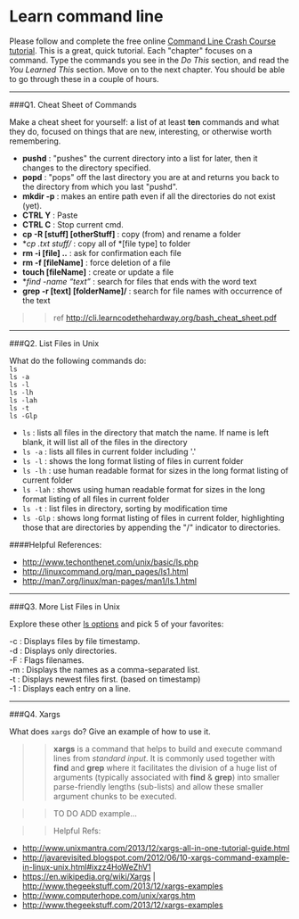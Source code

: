 # Learn command line

Please follow and complete the free online [Command Line Crash Course
tutorial](http://cli.learncodethehardway.org/book/). This is a great,
quick tutorial. Each "chapter" focuses on a command. Type the commands
you see in the _Do This_ section, and read the _You Learned This_
section. Move on to the next chapter. You should be able to go through
these in a couple of hours.

---

###Q1.  Cheat Sheet of Commands  

Make a cheat sheet for yourself: a list of at least **ten** commands and what they do, focused on things that are new, interesting, or otherwise worth remembering.

> >   
- **pushd**     : "pushes" the current directory into a list for later, then it changes to the directory specified.  
- **popd**      : "pops" off the last directory you are at and returns you back to the directory from which you last "pushd".  
- **mkdir -p**  : makes an entire path even if all the directories do not exist (yet).  
- **CTRL Y**    : Paste  
- **CTRL C**         : Stop current cmd.
- **cp -R [stuff] [otherStuff]**    : copy (from) and rename a folder  
- **cp *.txt stuff/**   : copy all of *[file type] to folder  
- **rm -i [file] ..**   : ask for confirmation each file  
- **rm -f [fileName]**      : force deletion of a file  
- **touch [fileName]**      : create or update a file  
- **find -name “*text”**    : search for files that ends with the word text  
- **grep -r [text] [folderName]/**    : search for file names with occurrence of the text  
  
> > ref http://cli.learncodethehardway.org/bash_cheat_sheet.pdf

---

###Q2.  List Files in Unix   

What do the following commands do:  
`ls`		
`ls -a`		
`ls -l`		
`ls -lh`	
`ls -lah`  	
`ls -t`  	
`ls -Glp`  	

> > 
- `ls`		: lists all files in the directory that match the name. If name is left blank, it will list all of the files in the directory  
- `ls -a`		: lists all files in current folder including '.'  
- `ls -l`		: shows the long format listing of files in current folder  
- `ls -lh`	: use human readable format for sizes in the long format listing of current folder  
- `ls -lah`  	: shows using human readable format for sizes in the long format listing of all files in current folder  
- `ls -t`  	: list files in directory, sorting by modification time  
- `ls -Glp`  	: shows long format listing of files in current folder, highlighting those that are directories by appending the "/" indicator to directories.  

> > 
####Helpful References: 
- http://www.techonthenet.com/unix/basic/ls.php 
- http://linuxcommand.org/man_pages/ls1.html   
- http://man7.org/linux/man-pages/man1/ls.1.html  


---

###Q3.  More List Files in Unix  

Explore these other [ls options](http://www.techonthenet.com/unix/basic/ls.php) and pick 5 of your favorites:

> >   
-c	 : Displays files by file timestamp.  
-d	 :	Displays only directories.  
-F	 :	Flags filenames.  
-m	 :	Displays the names as a comma-separated list.  
-t	 :	Displays newest files first. (based on timestamp)  
-1	 :	Displays each entry on a line.  

---

###Q4.  Xargs   

What does `xargs` do? Give an example of how to use it.

> > **xargs** is a command that helps to build and execute command lines from *standard input*. It is commonly used together with **find** and **grep** where it facilitates the division of a huge list of arguments (typically associated with **find** & **grep**) into smaller parse-friendly lengths (sub-lists) and allow these smaller argument chunks to be executed.  


> > TO DO ADD example...

> > Helpful Refs:   
- http://www.unixmantra.com/2013/12/xargs-all-in-one-tutorial-guide.html  
- http://javarevisited.blogspot.com/2012/06/10-xargs-command-example-in-linux-unix.html#ixzz4HoWeZhV1  
- https://en.wikipedia.org/wiki/Xargs | http://www.thegeekstuff.com/2013/12/xargs-examples   
- http://www.computerhope.com/unix/xargs.htm  
- http://www.thegeekstuff.com/2013/12/xargs-examples  

